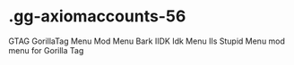 # .gg-axiomaccounts-56
GTAG GorillaTag Menu Mod Menu Bark IIDK Idk Menu IIs Stupid Menu mod menu for Gorilla Tag
